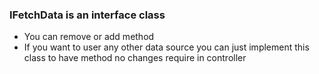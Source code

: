 ### IFetchData is an interface class 
* You can remove or add method 
* If you want to user any other data source you can just implement this class to have method no changes require in controller

